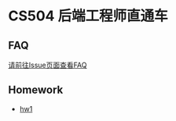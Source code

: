 # CS504 后端工程师直通车

## FAQ
[请前往Issue页面查看FAQ](https://github.com/BitTigerInst/BitTiger-CS504-FAQ/issues)

## Homework
- [hw1](https://github.com/BitTigerInst/BitTiger-CS504-FAQ/blob/master/hw1.md)
